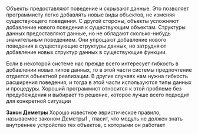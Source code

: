 Объекты предоставляют поведение и скрывают данные. Это позволяет программисту легко добавлять новые виды объектов, не изменяя существующего поведения. С другой стороны, объекты усложняют добавление нового поведения к существующим объектам. Структуры данных предоставляют данные, но не обладают сколько-нибудь значительным поведением. Они упрощают добавление нового поведения в существующие структуры данных, но затрудняют добавление новых структур данных в существующие функции. 

Если в некоторой системе нас прежде всего интересует гибкость в добавлении новых типов данных, то в этой части системы предпочтение отдается объектной реализации. В других случаях нам нужна гибкость расширения поведения, и тогда в этой части используются типы данных и процедуры. Хороший программист относится к этой проблеме без предубеждения и выбирает то решение, которое лучше всего подходит для конкретной ситуации


**Закон Деметры**
Хорошо известное эвристическое правило, называемое законом Деметры1 , гласит, что модуль не должен знать внутреннее устройство тех объектов, с которыми он работает